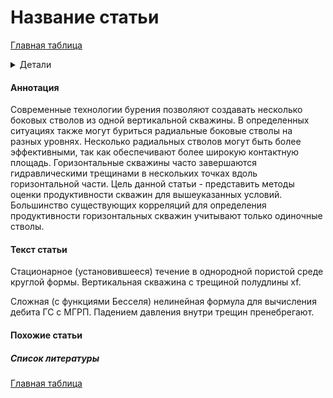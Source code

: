 # Название статьи

[Главная таблица](../../main.md)

<details>
<summary>Детали</summary>
<dl>
    <dt>авторы:</dt>    
    <dd>Rajagopal Raghavan, Sada D. Joshi</dd>
    <dt>год:</dt>
    <dd>1993</dd>
    <dt>doi:</dt>
    <dd><a href ="https://doi.org/10.2118/21263-PA">Cсылка</a></dd>
    <dt>tags:</dt>
    <dd>MSHFHW, productivity</dd>
    <dt>создано:</dt>
    <dd>01.03.2024</dd>
    <dt>обновлено:</dt>
    <dd>13.05.2024</dd>    
</dl>
</details>

#### Аннотация
Современные технологии бурения позволяют создавать несколько боковых стволов из одной вертикальной скважины. В определенных ситуациях также могут буриться радиальные боковые стволы на разных уровнях. Несколько радиальных стволов могут быть более эффективными, так как обеспечивают более широкую контактную площадь. Горизонтальные скважины часто завершаются гидравлическими трещинами в нескольких точках вдоль горизонтальной части. Цель данной статьи - представить методы оценки продуктивности скважин для вышеуказанных условий. Большинство существующих корреляций для определения продуктивности горизонтальных скважин учитывают только одиночные стволы.

#### Текст статьи

Стационарное (установившееся) течение в однородной пористой среде круглой формы. Вертикальная скважина с 
трещиной полудлины xf.

Сложная (с функциями Бесселя) нелинейная формула для вычисления дебита ГС с МГРП. 
Падением давления внутри трещин пренебрегают.

#### Похожие статьи

##### Список литературы

[Главная таблица](../../main.md)

